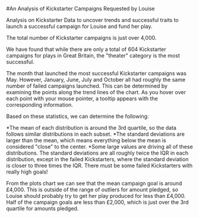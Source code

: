 #An Analysis of Kickstarter Campaigns Requested by Louise

Analysis on Kickstarter Data to uncover trends and successful traits to launch a successful campaign for Louise and fund her play. 
 
The total number of Kickstarter campaigns is just over 4,000.
 
We have found that while there are only a total of 604 Kickstarter campaigns for plays in Great Britain, the "theater" category is the most successful.
 
The month that launched the most successful Kickstarter campaigns was May. However, January, June, July and October all had roughly the same number of failed campaigns launched. This can be determined by examining the points along the trend lines of the chart. As you hover over each point with your mouse pointer, a tooltip appears with the corresponding information.
 
 Based on these statistics, we can determine the following:

*The mean of each distribution is around the 3rd quartile, so the data follows similar distributions in each subset.
*The standard deviations are larger than the mean, which means everything below the mean is considered "close" to the center.
*Some large values are driving all of these distributions. The standard deviations are all roughly twice the IQR in each distribution, except in the failed Kickstarters, where the standard deviation is closer to three times the IQR. There must be some failed Kickstarters with really high goals!

From the plots chart we can see that the mean campaign goal is around £4,000. This is outside of the range of outliers for amount pledged, so Louise should probably try to get her play produced for less than £4,000. Half of the campaign goals are less than £2,000, which is just over the 3rd quartile for amounts pledged.
